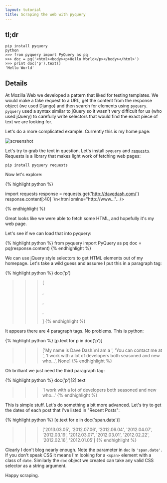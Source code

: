 ```yaml
---
layout: tutorial
title: Scraping the web with pyquery
---
```


## tl;dr

    pip install pyquery
    python
    >>> from pyquery import PyQuery as pq
    >>> doc = pq('<html><body><p>Hello World</p></body></html>')
    >>> print doc('p').text()
    'Hello World'

## Details

At Mozilla Web we developed a pattern that liked for
testing templates.  We would make a fake request to a URL, get the content from the response object (we used Django) and then search for elements using `pyquery`.  `pyquery` used a syntax similar to jQuery so it wasn't very difficult for us (who used jQuery) to carefully write selectors that would find the exact piece of text we are looking for.

Let's do a more complicated example.  Currently this is my home page:

![screenshot](http://cl.ly/image/2v0R212d2g3M/28565fccbba59b5824979ae4d32da714-1.png)

Let's try to grab the text in question.
Let's install `pyquery` and [`requests`][r].  Requests is a library that makes light work of fetching web pages:

    pip install pyquery requests

Now let's explore:

{% highlight python %}

import requests
response = requests.get('http://davedash.com/')
response.content[:40]
'<!DOCTYPE html>\n<html xmlns="http://www...".. />

{% endhighlight %}


Great looks like we were able to fetch some HTML, and hopefully it's my web page.

Let's see if we can load that into pyquery:

{% highlight python %}
from pyquery import PyQuery as pq
doc = pq(response.content)
{% endhighlight %}

We can use jQuery style selectors to get HTML elements out of my homepage.  Let's take a wild guess and assume I put this in a paragraph tag:

{% highlight python %}
doc('p')
>>> [<p>, <p>, <p>, <p>]
{% endhighlight %}

It appears there are 4 paragraph tags.  No problems.  This is python:

{% highlight python %}
[p.text for p in doc('p')]
>>> ['My name is Dave Dash.\nI am a ',
     'You can contact me at ',
     'I work with a lot of developers both seasoned and new who...',
     None]
{% endhighlight %}

Oh brilliant we just need the third paragraph tag:

{% highlight python %}
doc('p')[2].text
>>> 'I work with a lot of developers both seasoned and new who...'
{% endhighlight %}

This is simple stuff.  Let's do something a bit more advanced.  Let's try to get the dates of each post that I've listed in "Recent Posts":

{% highlight python %}
[e.text for e in doc('span.date')]
>>> ['2013.03.05',
     '2012.07.06',
     '2012.06.04',
     '2012.04.07',
     '2012.03.19',
     '2012.03.07',
     '2012.03.01',
     '2012.02.22',
     '2012.02.16',
     '2012.01.05']
{% endhighlight %}

Clearly I don't blog nearly enough. Note the parameter in `doc` is
`'span.date'`.  If you don't speak CSS it means I'm looking for a `<span>`
element with a class of `date`.  Similarly the `doc` object we created can take
any valid CSS selector as a string argument.

Happy scraping.


[i]: /tutorial/ipython
[r]: http://docs.python-requests.org/en/latest/
